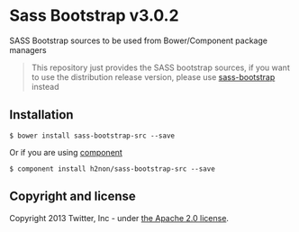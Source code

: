# Sass Bootstrap v3.0.2

SASS Bootstrap sources to be used from Bower/Component package managers

> This repository just provides the SASS bootstrap sources, if you want to use the distribution release version, please use [sass-bootstrap](https://github.com/jlong/sass-bootstrap) instead

## Installation

```
$ bower install sass-bootstrap-src --save
```

Or if you are using [component](https://github.com/component/component)
```
$ component install h2non/sass-bootstrap-src --save
```

## Copyright and license

Copyright 2013 Twitter, Inc - under [the Apache 2.0 license](LICENSE).
